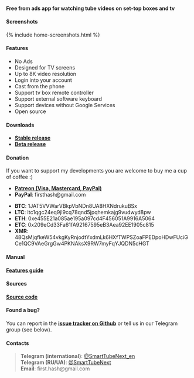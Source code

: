 #### Free from ads app for watching tube videos on set-top boxes and tv

#### Screenshots
{% include home-screenshots.html %}

#### Features
- No Ads
- Designed for TV screens
- Up to 8K video resolution
- Login into your account
- Cast from the phone
- Support tv box remote controller
- Support external software keyboard
- Support devices without Google Services
- Open source

<a name="releases-section"/>

#### Downloads
- __[Stable release]({{site.binaries.unified}})__
- __[Beta release]({{site.binaries.unified_beta}})__

<a name="donation-section"/>

#### Donation
If you want to support my developments you are welcome to buy me a cup of coffee :)
- [__Patreon (Visa, Mastercard, PayPal)__]({{site.donation_patreon}})
- __PayPal__: firsth<!-- abc@def -->ash@gmai<!-- @abc.com -->l.com
<!-- - [__Buy me a coffee__]({{site.donation_buy_me_coffee}}) -->
<!-- - [__PayPal__](https://bit.ly/3wb2FxE) -->
<!-- - [__QIWI (RU)__]({{site.donation_qiwi}}) -->
<!-- - [__DonatePay (RU, PayPal, Visa)__]({{site.donation_donatepay}}) -->
<!-- - [__Donation Alerts (RU, PayPal)__]({{site.donation_paypal}}) -->
<!-- - [__PrivatBank (UA)__]({{site.donation_privatbank}}) -->
- __BTC__: 1JAT5VVWarVBkpVbNDn8UA8HXNdrukuBSx
- __LTC__: ltc1qgc24eq9jl9cq78qnd5jpqhemkajg9vudwyd8pw
- __ETH__: 0xe455E21a085ae195a097cd4F456051A9916A5064
- __ETC__: 0x209eCd33Fa61fA92167595eB3Aea92EE1905c815
- __XMR__: 48QsMjqfkeW54vkgKyRnjodtYxdmLk6HXfTWPSZoaFPEDpoHDwFUciGCe1QC9VAeGrgGw4PKNAksX9RW7myFqYJQDN5cHGT
<!-- - __BNB__: bnb1amjr7fauftxxyhe4f95280vklctj243k9u55fq -->
<!-- - __DOGE__: DBnqJwJs2GJBxrCDsi5bXwSmjnz8uGdUpB -->
<!-- - __eUSDT__: 0xe455e21a085ae195a097cd4f456051a9916a5064 -->

#### Manual

__[Features guide](https://github.com/yuliskov/SmartTubeNext#smarttubenext-stn)__

<a name="source-code-section"/>

#### Sources
<!-- - __[YouTube Kids]({{site.binaries.kids}})__ -->
<!-- - [YouTube LIVE]({{site.binaries.Live}})   -->
__[Source code](https://github.com/yuliskov/SmartTubeNext)__
<!-- - [Additional apk]({{site.xwalk_libs}}) -->
<!-- - [MiTV2 version]({{site.binaries.MiTV2}})   -->
<!-- - [MysteryTV version]({{site.binaries.MiTV2}})   -->
<!-- - [All releases](https://github.com/yuliskov/SmartYouTubeTV/releases)   -->

<!-- #### What to Choose?
The __Stable__ version is intended for the casual users.
The __Beta__ version is intended for advanced users which want to have 4K and customizable UI.  -->
<!-- Immediately after start of the __Stable__ version you will see four different launchers: Pro Main, Pro Alt, Lite Main and Lite Alt. Both Pro launchers support AFR and 60fps. Lite launchers don't have such features but may open videos quickly. I suggest to try all launchers one by one until you find best one. -->

<!-- __YouTube Kids__ version is the video service for early childhood education. [More info](https://kids.youtube.com) -->

<!-- __YouTube LIVE__ version - watch TV channels on your device. Not available in most countries. [More info](https://tv.youtube.com) -->

<!-- __MiTV2__ and __Mystery__ versions primarily intended for the specific device users but you may try them too. -->

<!-- __Additional apk__ - video output engines. Used in 1080 Alt and 4K Alt versions. Download is needed only in case when main app can't do it automatically. -->

#### Found a bug?
You can report in the __[issue tracker on Github](https://github.com/yuliskov/SmartTubeNext/issues)__ or tell us in our Telegram group (see below).

<!-- #### Contributors
 * __[WolfganP](https://github.com/WolfganP)__ (README)
 * __[javierpz](https://github.com/javierpz)__ (cast fix)
 * __[TheRMaverick](https://github.com/TheRMaverick)__ (German language)
 * __[Maikell84](https://github.com/Maikell84)__ (misc fixes) -->

<!-- #### Developer
- __[yuliskov](https://github.com/yuliskov)__ -->

#### Contacts
> __Telegram (international)__: [@SmartTubeNext_en](http://t.me/SmartTubeEN)  
> __Telegram (RU/UA)__: [@SmartTubeNext](http://t.me/SmartTubeRU)    
> __Email__: first.h<!-- abc@def -->ash@gmai<!-- @abc.com -->l.com  

<!-- > __Email__: {{site.email2}}  -->